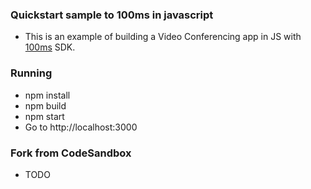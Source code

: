 ### Quickstart sample to 100ms in javascript

- This is an example of building a Video Conferencing app in JS with [100ms](https://100ms.live) SDK.

### Running

- npm install
- npm build
- npm start
- Go to http://localhost:3000

### Fork from CodeSandbox

- TODO
